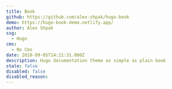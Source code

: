```yaml
---
title: Book
github: https://github.com/alex-shpak/hugo-book
demo: https://hugo-book-demo.netlify.app/
author: Alex Shpak
ssg:
  - Hugo
cms:
  - No Cms
date: 2018-09-05T14:21:31.000Z
description: Hugo documentation theme as simple as plain book
stale: false
disabled: false
disabled_reason: 
---
```

